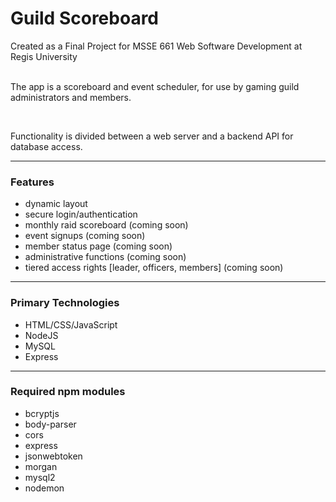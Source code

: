 # Guild Scoreboard

Created as a Final Project for 
MSSE 661 Web Software Development
at Regis University
<br>
<br>
<p>The app is a scoreboard and event scheduler, for use by gaming guild administrators and members.</p>
<br>
<p>Functionality is divided between a web server and a backend API for database access.</p>

---


### Features
- dynamic layout
- secure login/authentication
- monthly raid scoreboard (coming soon)
- event signups (coming soon)
- member status page (coming soon)
- administrative functions (coming soon)
- tiered access rights [leader, officers, members] (coming soon)
---

  ### Primary Technologies
  - HTML/CSS/JavaScript
  - NodeJS
  - MySQL
  - Express
---
 
### Required npm modules
- bcryptjs
- body-parser
- cors
- express
- jsonwebtoken
- morgan
- mysql2
- nodemon
  
